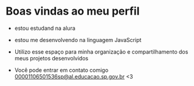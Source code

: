 # Boas vindas ao meu perfil
- estou estudand na alura
- estou me desenvolvendo na linguagem JavaScript
- Utilizo esse espaço para minha organização e compartilhamento dos meus projetos desenvolvidos

- Você pode entrar em contato comigo
  00001106501536sp@al.educacao.sp.gov.br <3
